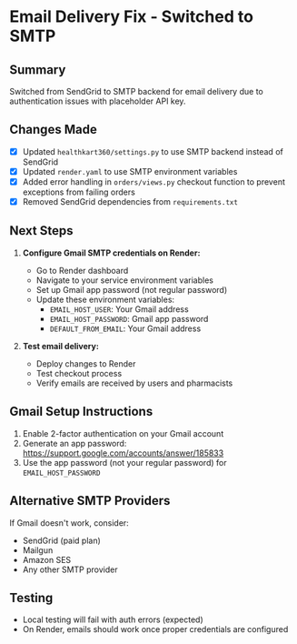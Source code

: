 # Email Delivery Fix - Switched to SMTP

## Summary
Switched from SendGrid to SMTP backend for email delivery due to authentication issues with placeholder API key.

## Changes Made
- [x] Updated `healthkart360/settings.py` to use SMTP backend instead of SendGrid
- [x] Updated `render.yaml` to use SMTP environment variables
- [x] Added error handling in `orders/views.py` checkout function to prevent exceptions from failing orders
- [x] Removed SendGrid dependencies from `requirements.txt`

## Next Steps
1. **Configure Gmail SMTP credentials on Render:**
   - Go to Render dashboard
   - Navigate to your service environment variables
   - Set up Gmail app password (not regular password)
   - Update these environment variables:
     - `EMAIL_HOST_USER`: Your Gmail address
     - `EMAIL_HOST_PASSWORD`: Gmail app password
     - `DEFAULT_FROM_EMAIL`: Your Gmail address

2. **Test email delivery:**
   - Deploy changes to Render
   - Test checkout process
   - Verify emails are received by users and pharmacists

## Gmail Setup Instructions
1. Enable 2-factor authentication on your Gmail account
2. Generate an app password: https://support.google.com/accounts/answer/185833
3. Use the app password (not your regular password) for `EMAIL_HOST_PASSWORD`

## Alternative SMTP Providers
If Gmail doesn't work, consider:
- SendGrid (paid plan)
- Mailgun
- Amazon SES
- Any other SMTP provider

## Testing
- Local testing will fail with auth errors (expected)
- On Render, emails should work once proper credentials are configured
